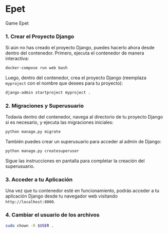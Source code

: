 # Epet
Game Epet

### 1. Crear el Proyecto Django

Si aún no has creado el proyecto Django, puedes hacerlo ahora desde dentro del contenedor. Primero, ejecuta el contenedor de manera interactiva:

```bash
docker-compose run web bash
```

Luego, dentro del contenedor, crea el proyecto Django (reemplaza `myproject` con el nombre que desees para tu proyecto):

```bash
django-admin startproject myproject .
```

### 2. Migraciones y Superusuario

Todavía dentro del contenedor, navega al directorio de tu proyecto Django si es necesario, y ejecuta las migraciones iniciales:

```bash
python manage.py migrate
```

También puedes crear un superusuario para acceder al admin de Django:

```bash
python manage.py createsuperuser
```

Sigue las instrucciones en pantalla para completar la creación del superusuario.

### 3. Acceder a tu Aplicación

Una vez que tu contenedor esté en funcionamiento, podrás acceder a tu aplicación Django desde tu navegador web visitando `http://localhost:8000`.

### 4. Cambiar el usuario de los archivos

```bash
sudo chown -R $USER .
```